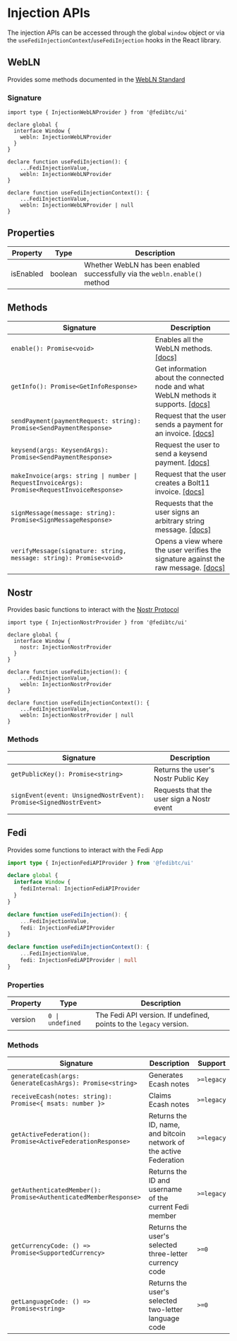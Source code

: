 # Injection APIs

The injection APIs can be accessed through the global `window` object or via the `useFediInjectionContext`/`useFediInjection` hooks in the React library.

## WebLN

Provides some methods documented in the [WebLN Standard](https://webln.guide)

### Signature

```tsx
import type { InjectionWebLNProvider } from '@fedibtc/ui'

declare global {
  interface Window {
    webln: InjectionWebLNProvider
  }
}

declare function useFediInjection(): {
    ...FediInjectionValue,
    webln: InjectionWebLNProvider
}

declare function useFediInjectionContext(): {
    ...FediInjectionValue,
    webln: InjectionWebLNProvider | null
}
```

## Properties

| Property  | Type    | Description                                                                 |
| --------- | ------- | --------------------------------------------------------------------------- |
| isEnabled | boolean | Whether WebLN has been enabled successfully via the `webln.enable()` method |

## Methods

| Signature                                                                                    | Description                                                                                                                                                               |
| -------------------------------------------------------------------------------------------- | ------------------------------------------------------------------------------------------------------------------------------------------------------------------------- |
| `enable(): Promise<void>`                                                                    | Enables all the WebLN methods. [[docs]](https://www.webln.guide/building-lightning-apps/webln-reference/webln.enable)                                                     |
| `getInfo(): Promise<GetInfoResponse>`                                                        | Get information about the connected node and what WebLN methods it supports. [[docs]](https://www.webln.guide/building-lightning-apps/webln-reference/webln.getinfo)      |
| `sendPayment(paymentRequest: string): Promise<SendPaymentResponse>`                          | Request that the user sends a payment for an invoice. [[docs]](https://www.webln.guide/building-lightning-apps/webln-reference/webln.sendpayment)                         |
| `keysend(args: KeysendArgs): Promise<SendPaymentResponse>`                                   | Request the user to send a keysend payment. [[docs]](https://www.webln.guide/building-lightning-apps/webln-reference/webln.keysend)                                       |
| `makeInvoice(args: string \| number \| RequestInvoiceArgs): Promise<RequestInvoiceResponse>` | Request that the user creates a Bolt11 invoice. [[docs]](https://www.webln.guide/building-lightning-apps/webln-reference/webln.sendpayment)                               |
| `signMessage(message: string): Promise<SignMessageResponse>`                                 | Requests that the user signs an arbitrary string message. [[docs]](https://www.webln.guide/building-lightning-apps/webln-reference/webln.signmessage)                     |
| `verifyMessage(signature: string, message: string): Promise<void>`                           | Opens a view where the user verifies the signature against the raw message. [[docs]](https://www.webln.guide/building-lightning-apps/webln-reference/webln.verifymessage) |

## Nostr

Provides basic functions to interact with the [Nostr Protocol](https://nostr.com/)

```tsx
import type { InjectionNostrProvider } from '@fedibtc/ui'

declare global {
  interface Window {
    nostr: InjectionNostrProvider
  }
}

declare function useFediInjection(): {
    ...FediInjectionValue,
    webln: InjectionNostrProvider
}

declare function useFediInjectionContext(): {
    ...FediInjectionValue,
    webln: InjectionNostrProvider | null
}
```

### Methods

| Signature                                                         | Description                               |
| ----------------------------------------------------------------- | ----------------------------------------- |
| `getPublicKey(): Promise<string>`                                 | Returns the user's Nostr Public Key       |
| `signEvent(event: UnsignedNostrEvent): Promise<SignedNostrEvent>` | Requests that the user sign a Nostr event |

## Fedi

Provides some functions to interact with the Fedi App

```ts
import type { InjectionFediAPIProvider } from '@fedibtc/ui'

declare global {
  interface Window {
    fediInternal: InjectionFediAPIProvider
  }
}

declare function useFediInjection(): {
    ...FediInjectionValue,
    fedi: InjectionFediAPIProvider
}

declare function useFediInjectionContext(): {
    ...FediInjectionValue,
    fedi: InjectionFediAPIProvider | null
}
```

### Properties

| Property | Type             | Description                                                         |
| -------- | ---------------- | ------------------------------------------------------------------- |
| version  | `0 \| undefined` | The Fedi API version. If undefined, points to the `legacy` version. |

### Methods

| Signature                                                        | Description                                                        | Support    |
| ---------------------------------------------------------------- | ------------------------------------------------------------------ | ---------- |
| `generateEcash(args: GenerateEcashArgs): Promise<string>`        | Generates Ecash notes                                              | `>=legacy` |
| `receiveEcash(notes: string): Promise<{ msats: number }>`        | Claims Ecash notes                                                 | `>=legacy` |
| `getActiveFederation(): Promise<ActiveFederationResponse>`       | Returns the ID, name, and bitcoin network of the active Federation | `>=legacy` |
| `getAuthenticatedMember(): Promise<AuthenticatedMemberResponse>` | Returns the ID and username of the current Fedi member             | `>=legacy` |
| `getCurrencyCode: () => Promise<SupportedCurrency>`              | Returns the user's selected three-letter currency code             | `>=0`      |
| `getLanguageCode: () => Promise<string>`                         | Returns the user's selected two-letter language code               | `>=0`      |
